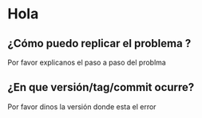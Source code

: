 # Hola
## ¿Cómo puedo replicar el problema ?
Por favor explicanos el paso a paso del problma
## ¿En que versión/tag/commit ocurre?
Por favor dinos la versión donde esta el error
